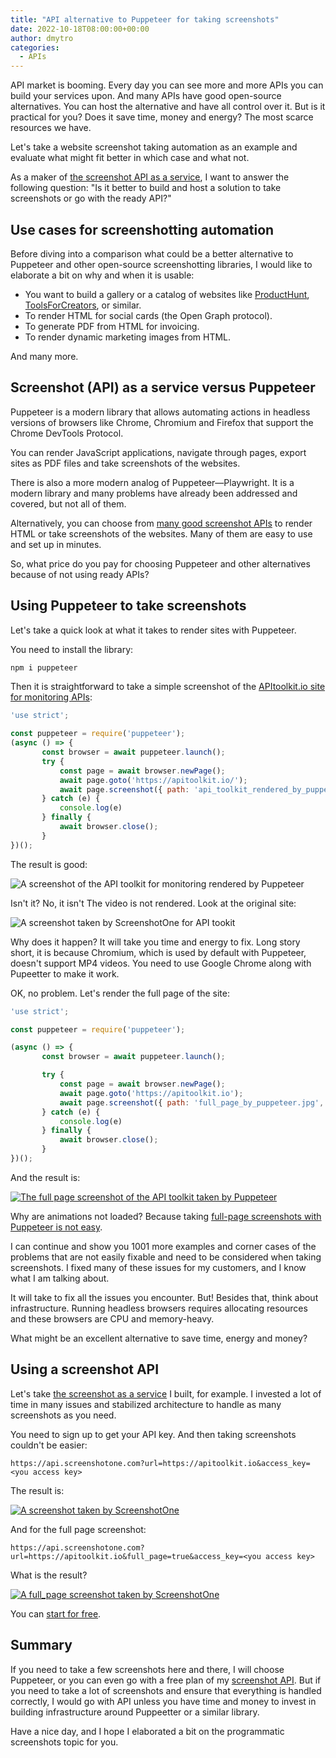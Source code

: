 ```yaml
---
title: "API alternative to Puppeteer for taking screenshots"
date: 2022-10-18T08:00:00+00:00
author: dmytro
categories:
  - APIs
---
```


API market is booming. Every day you can see more and more APIs you can build your services upon. And many APIs have good open-source alternatives. You can host the alternative and have all control over it. But is it practical for you? Does it save time, money and energy? The most scarce resources we have. 

Let's take a website screenshot taking automation as an example and evaluate what might fit better in which case and what not. 

As a maker of [the screenshot API as a service](https://screenshotone.com), I want to answer the following question: "Is it better to build and host a solution to take screenshots or go with the ready API?"

## Use cases for screenshotting automation

Before diving into a comparison what could be a better alternative to Puppeteer and other open-source screenshotting libraries, I would like to elaborate a bit on why and when it is usable:

- You want to build a gallery or a catalog of websites like [ProductHunt](https://www.producthunt.com/), [ToolsForCreators](https://toolsforcreators.co/), or similar.
- To render HTML for social cards (the Open Graph protocol).
- To generate PDF from HTML for invoicing.
- To render dynamic marketing images from HTML.

And many more.

## Screenshot (API) as a service versus Puppeteer

Puppeteer is a modern library that allows automating actions in headless versions of browsers like Chrome, Chromium and Firefox that support the Chrome DevTools Protocol.

You can render JavaScript applications, navigate through pages, export sites as PDF files and take screenshots of the websites. 

There is also a more modern analog of Puppeteer—Playwright.
It is a modern library and many problems have already been addressed and covered, but not all of them.

Alternatively, you can choose from [many good screenshot APIs](https://screenshotone.com/the-best-screenshot-api/) to render HTML or take screenshots of the websites. Many of them are easy to use and set up in minutes.

So, what price do you pay for choosing Puppeteer and other alternatives because of not using ready APIs?

## Using Puppeteer to take screenshots

Let's take a quick look at what it takes to render sites with Puppeteer. 

You need to install the library:

```bash
npm i puppeteer
```

Then it is straightforward to take a simple screenshot of the [APItoolkit.io site for monitoring APIs](https://apitoolkit.io/): 

```javascript
'use strict';

const puppeteer = require('puppeteer');
(async () => {
       const browser = await puppeteer.launch();
       try {
           const page = await browser.newPage();
           await page.goto('https://apitoolkit.io/');
           await page.screenshot({ path: 'api_toolkit_rendered_by_puppeteer.jpg', format: 'jpeg' });
       } catch (e) {
           console.log(e)
       } finally {
           await browser.close();
       }
})();
```

The result is good: 

![A screenshot of the API toolkit for monitoring rendered by Puppeteer](api_toolkit_rendered_by_puppeteer.jpg)

Isn't it? No, it isn't The video is not rendered. Look at the original site: 

![A screenshot taken by ScreenshotOne for API tookit](api_toolkit_rendered_with_api.jpg)

Why does it happen? It will take you time and energy to fix. Long story short, it is because Chromium, which is used by default with Puppeteer, doesn't support MP4 videos. You need to use Google Chrome along with Pupeetter to make it work.

OK, no problem. Let's render the full page of the site: 

```javascript
'use strict';

const puppeteer = require('puppeteer');

(async () => {
       const browser = await puppeteer.launch();

       try {
           const page = await browser.newPage();
           await page.goto('https://apitoolkit.io');
           await page.screenshot({ path: 'full_page_by_puppeteer.jpg', fullPage: true, format: 'jpeg' });
       } catch (e) {
           console.log(e)
       } finally {
           await browser.close();
       }
})();
```

And the result is: 

<!-- ![The full page screenshot of the API toolkit taken by Puppeteer](full_page_by_puppeteer.jpg) -->
<a href="full_page_by_puppeteer.jpg" class="block rounded-md border border-black"><img src="full_page_by_puppeteer_short.jpg" alt="The full page screenshot of the API toolkit taken by Puppeteer" /></a>


Why are animations not loaded? Because taking [full-page screenshots with Puppeteer is not easy](https://screenshotone.com/blog/take-a-full-page-screenshot-with-puppeteer/).

I can continue and show you 1001 more examples and corner cases of the problems that are not easily fixable and need to be considered when taking screenshots. I fixed many of these issues for my customers, and I know what I am talking about.

It will take to fix all the issues you encounter. But! Besides that, think about infrastructure. Running headless browsers requires allocating resources and these browsers are CPU and memory-heavy.

What might be an excellent alternative to save time, energy and money?

## Using a screenshot API

Let's take [the screenshot as a service](https://screenshotone.com/) I built, for example. I invested a lot of time in many issues and stabilized architecture to handle as many screenshots as you need.

You need to sign up to get your API key. And then taking screenshots couldn't be easier: 

```
https://api.screenshotone.com?url=https://apitoolkit.io&access_key=<you access key>
```

The result is: 

<!-- ![A screenshot taken by ScreenshotOne](api_toolkit_rendered_with_api.jpg) -->
<a href="full_page_by_api_short.png" class="block rounded-md border border-black"><img src="full_page_by_api_short.png" alt="A screenshot taken by ScreenshotOne" /></a>



And for the full page screenshot:  

```
https://api.screenshotone.com?url=https://apitoolkit.io&full_page=true&access_key=<you access key>
```

What is the result? 

<!-- ![The full-page screenshot taken by ScreenshotOne](full_page_by_api.png) -->
<a href="full_page_by_api.png" class="rounded-md block border border-2 border-black"><img src="full_page_by_api.png" alt="A full_page screenshot taken by ScreenshotOne" /></a>

You can [start for free](https://app.screenshotone.com/sign-up). 

## Summary

If you need to take a few screenshots here and there, I will choose Puppeteer, or you can even go with a free plan of my [screenshot API](https://screenshotone.com/). But if you need to take a lot of screenshots and ensure that everything is handled correctly, I would go with API unless you have time and money to invest in building infrastructure around Puppeetter or a similar library.

Have a nice day, and I hope I elaborated a bit on the programmatic screenshots topic for you.

